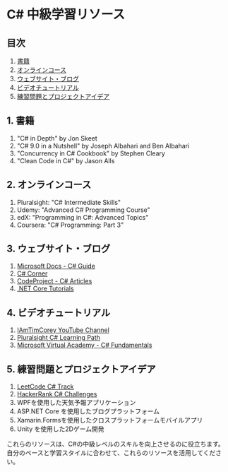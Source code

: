 # C# 中級学習リソース

## 目次
1. [書籍](#1-書籍)
2. [オンラインコース](#2-オンラインコース)
3. [ウェブサイト・ブログ](#3-ウェブサイトブログ)
4. [ビデオチュートリアル](#4-ビデオチュートリアル)
5. [練習問題とプロジェクトアイデア](#5-練習問題とプロジェクトアイデア)

## 1. 書籍

1. "C# in Depth" by Jon Skeet
2. "C# 9.0 in a Nutshell" by Joseph Albahari and Ben Albahari
3. "Concurrency in C# Cookbook" by Stephen Cleary
4. "Clean Code in C#" by Jason Alls

## 2. オンラインコース

1. Pluralsight: "C# Intermediate Skills"
2. Udemy: "Advanced C# Programming Course"
3. edX: "Programming in C#: Advanced Topics"
4. Coursera: "C# Programming: Part 3"

## 3. ウェブサイト・ブログ

1. [Microsoft Docs - C# Guide](https://docs.microsoft.com/en-us/dotnet/csharp/)
2. [C# Corner](https://www.c-sharpcorner.com/)
3. [CodeProject - C# Articles](https://www.codeproject.com/KB/cs/)
4. [.NET Core Tutorials](https://dotnetcoretutorials.com/)

## 4. ビデオチュートリアル

1. [IAmTimCorey YouTube Channel](https://www.youtube.com/user/IAmTimCorey)
2. [Pluralsight C# Learning Path](https://www.pluralsight.com/paths/csharp)
3. [Microsoft Virtual Academy - C# Fundamentals](https://mva.microsoft.com/en-us/training-courses/c-fundamentals-for-absolute-beginners-16169)

## 5. 練習問題とプロジェクトアイデア

1. [LeetCode C# Track](https://leetcode.com/problemset/algorithms/?topicSlugs=csharp)
2. [HackerRank C# Challenges](https://www.hackerrank.com/domains/csharp)
3. WPFを使用した天気予報アプリケーション
4. ASP.NET Core を使用したブログプラットフォーム
5. Xamarin.Formsを使用したクロスプラットフォームモバイルアプリ
6. Unity を使用した2Dゲーム開発

これらのリソースは、C#の中級レベルのスキルを向上させるのに役立ちます。自分のペースと学習スタイルに合わせて、これらのリソースを活用してください。
